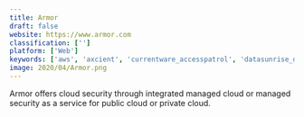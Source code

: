 ```yaml
---
title: Armor
draft: false 
website: https://www.armor.com
classification: ['']
platform: ['Web']
keywords: ['aws', 'axcient', 'currentware_accesspatrol', 'datasunrise_database_security', 'dataguise', 'devicelock_dlp', 'lookout', 'mx', 'norton_small_business', 'observeit', 'proteus_gdpready', 'rubrik', 'seclore', 'spirion', 'symantec_data_loss_prevention', 'thisdata', 'whitehat_security', 'winmagic', 'zetta_dataprotect']
image: 2020/04/Armor.png
---
```

Armor offers cloud security through integrated managed cloud or managed security as a service for public cloud or private cloud.